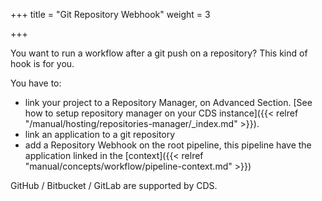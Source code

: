 +++
title = "Git Repository Webhook"
weight = 3

+++

You want to run a workflow after a git push on a repository? This kind of hook is for you.

You have to:

* link your project to a Repository Manager, on Advanced Section. [See how to setup repository manager on your CDS instance]({{< relref "/manual/hosting/repositories-manager/_index.md" >}}).
* link an application to a git repository
* add a Repository Webhook on the root pipeline, this pipeline have the application linked in the [context]({{< relref "manual/concepts/workflow/pipeline-context.md" >}})

GitHub / Bitbucket / GitLab are supported by CDS.
